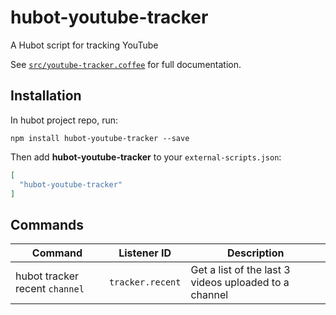 # hubot-youtube-tracker

A Hubot script for tracking YouTube

See [`src/youtube-tracker.coffee`](src/youtube-tracker.coffee) for full documentation.

## Installation

In hubot project repo, run:

`npm install hubot-youtube-tracker --save`

Then add **hubot-youtube-tracker** to your `external-scripts.json`:

```json
[
  "hubot-youtube-tracker"
]
```


## Commands

Command | Listener ID | Description
--- | --- | ---
hubot tracker recent `channel` | `tracker.recent` | Get a list of the last 3 videos uploaded to a channel

